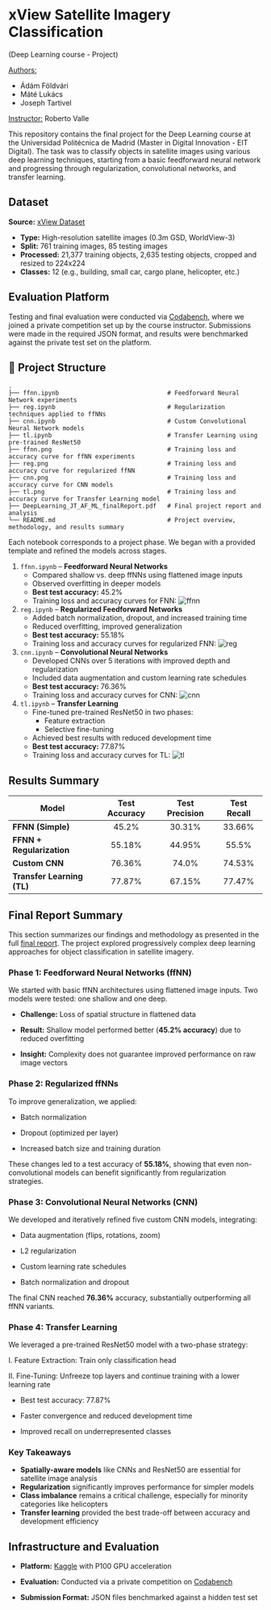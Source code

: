 # xView Satellite Imagery Classification

(Deep Learning course - Project) 

<ins>Authors:</ins>
- Ádám Földvári
- Máté Lukács
- Joseph Tartivel

<ins>Instructor:</ins> Roberto Valle

This repository contains the final project for the Deep Learning course at the Universidad Politécnica de Madrid (Master in Digital Innovation - EIT Digital). The task was to classify objects in satellite images using various deep learning techniques, starting from a basic feedforward neural network and progressing through regularization, convolutional networks, and transfer learning.

## Dataset

**Source:** [xView Dataset](https://xviewdataset.org/)
- **Type:** High-resolution satellite images (0.3m GSD, WorldView-3)
- **Split:** 761 training images, 85 testing images
- **Processed:** 21,377 training objects, 2,635 testing objects, cropped and resized to 224x224
- **Classes:** 12 (e.g., building, small car, cargo plane, helicopter, etc.)

## Evaluation Platform

Testing and final evaluation were conducted via [Codabench](https://www.codabench.org/), where we joined a private competition set up by the course instructor. Submissions were made in the required JSON format, and results were benchmarked against the private test set on the platform.

## 📁 Project Structure
```
.
├── ffnn.ipynb                              # Feedforward Neural Network experiments
├── reg.ipynb                               # Regularization techniques applied to ffNNs
├── cnn.ipynb                               # Custom Convolutional Neural Network models
├── tl.ipynb                                # Transfer Learning using pre-trained ResNet50
├── ffnn.png                                # Training loss and accuracy curve for ffNN experiments
├── reg.png                                 # Training loss and accuracy curve for regularized ffNN
├── cnn.png                                 # Training loss and accuracy curve for CNN models
├── tl.png                                  # Training loss and accuracy curve for Transfer Learning model
├── DeepLearning_JT_AF_ML_finalReport.pdf   # Final project report and analysis
└── README.md                               # Project overview, methodology, and results summary
```

Each notebook corresponds to a project phase. We began with a provided template and refined the models across stages.

1. ```ffnn.ipynb``` – **Feedforward Neural Networks**
   - Compared shallow vs. deep ffNNs using flattened image inputs
   - Observed overfitting in deeper models
   - **Best test accuracy:** 45.2%
   - Training loss and accuracy curves for FNN:
   ![ffnn](https://github.com/user-attachments/assets/870bd546-5db4-467d-9c51-da25a9e828c1)
2. ```reg.ipynb``` – **Regularized Feedforward Networks**
   - Added batch normalization, dropout, and increased training time
   - Reduced overfitting, improved generalization
   - **Best test accuracy:** 55.18%
   - Training loss and accuracy curves for regularized FNN:
   ![reg](https://github.com/user-attachments/assets/5d54dbf0-b1ae-4768-a59c-f2ba745791fd)
3. ```cnn.ipynb``` – **Convolutional Neural Networks**
   - Developed CNNs over 5 iterations with improved depth and regularization
   - Included data augmentation and custom learning rate schedules
   - **Best test accuracy:** 76.36%
   - Training loss and accuracy curves for CNN:
   ![cnn](https://github.com/user-attachments/assets/cf67a9a5-157d-4341-8d94-54f43ff2aaff)
4. ```tl.ipynb``` – **Transfer Learning**
   - Fine-tuned pre-trained ResNet50 in two phases:
     - Feature extraction
     - Selective fine-tuning
   - Achieved best results with reduced development time
   - **Best test accuracy:** 77.87%
   - Training loss and accuracy curves for TL:
   ![tl](https://github.com/user-attachments/assets/38878945-2439-4ca6-89b0-88fb2f682aca)

## Results Summary

| Model                  | Test Accuracy | Test Precision | Test Recall |
| ---------------------- | :---: | :---: | :---: |
| **FFNN (Simple)**          | 45.2%         | 30.31%         | 33.66%      |
| **FFNN + Regularization**  | 55.18%        | 44.95%         | 55.5%       |
| **Custom CNN**            | 76.36%        | 74.0%          | 74.53%      |
| **Transfer Learning (TL)** | 77.87%        | 67.15%         | 77.47%      |



## Final Report Summary

This section summarizes our findings and methodology as presented in the full [final report](). The project explored progressively complex deep learning approaches for object classification in satellite imagery.

  ### Phase 1: Feedforward Neural Networks (ffNN)

  We started with basic ffNN architectures using flattened image inputs. Two models were tested: one shallow and one deep.

  - **Challenge:** Loss of spatial structure in flattened data

  - **Result:** Shallow model performed better (**45.2% accuracy**) due to reduced overfitting

  - **Insight:** Complexity does not guarantee improved performance on raw image vectors

  ### Phase 2: Regularized ffNNs

  To improve generalization, we applied:

  - Batch normalization
    
  - Dropout (optimized per layer)
    
  - Increased batch size and training duration
 
  These changes led to a test accuracy of **55.18%**, showing that even non-convolutional models can benefit significantly from regularization strategies.

  ### Phase 3: Convolutional Neural Networks (CNN)

  We developed and iteratively refined five custom CNN models, integrating:

  - Data augmentation (flips, rotations, zoom)

  - L2 regularization

  - Custom learning rate schedules

  - Batch normalization and dropout
 
  The final CNN reached **76.36%** accuracy, substantially outperforming all ffNN variants.

  ### Phase 4: Transfer Learning

  We leveraged a pre-trained ResNet50 model with a two-phase strategy:

  I. Feature Extraction: Train only classification head

  II. Fine-Tuning: Unfreeze top layers and continue training with a lower learning rate

  - Best test accuracy: 77.87%

  - Faster convergence and reduced development time

  - Improved recall on underrepresented classes
 
  ### Key Takeaways
  - **Spatially-aware models** like CNNs and ResNet50 are essential for satellite image analysis
  - **Regularization** significantly improves performance for simpler models
  - **Class imbalance** remains a critical challenge, especially for minority categories like helicopters
  - **Transfer learning** provided the best trade-off between accuracy and development efficiency

  

 ## Infrastructure and Evaluation

- **Platform:** [Kaggle](https://www.kaggle.com/) with P100 GPU acceleration

- **Evaluation:** Conducted via a private competition on [Codabench](https://www.codabench.org/)

- **Submission Format:** JSON files benchmarked against a hidden test set
